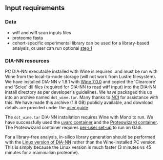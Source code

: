 ## Input requirements

### Data
- wiff and wiff.scan inputs files
- proteome fasta 
- cohort-specific experimental library can be used for a library-based analysis, or user can run optional [step 1](./docs/detailed-user-guide.md#1-in-silico-library-generation-optional)

### DIA-NN resources
PC DIA-NN executable installed with Wine is required, and must be run with Wine from the local-to-node storage (will not work from Lustre filesystem). We have installed DIA-NN v 1.8.1 with [Wine 7.0.0](https://hub.docker.com/r/uvarc/wine) and copied the 'Clearcore' and 'Sciex' dll files (required for DIA-NN to read wiff input) into the DIA-NN install directory as per developer's guidelines. We have packaged this up into an archive named `dot_wine.tar`. Many thanks to [NCI](nci.org.au) for assistance with this. We have made this archive (1.8 GB) publicly available, and download details are provided under the [user guide](./docs/detailed-user-guide.md#obtain-required-input-files).


The `dot_wine.tar` DIA-NN installation requires Wine with Mono to run. We have successfully used the [uvarc container](https://hub.docker.com/r/uvarc/wine) and the [Proteowizard container](https://hub.docker.com/r/chambm/pwiz-skyline-i-agree-to-the-vendor-licenses). The Proteowizard container requires [per-user set-up](./docs/pwiz_image_setup.md) to run on Gadi.

For a library-free analysis, in-silico library generation should be performed with the [Linux version of DIA-NN](https://docker.ecosyste.ms/packages/biocontainers%2Fdiann/versions/v1.8.1_cv1) rather than the Wine-installed PC version. This is simply because the Linux version is much faster (3 minutes vs 45 minutes for a mammalian proteome).